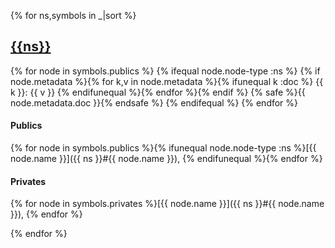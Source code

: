 {% for ns,symbols in _|sort %}
## [{{ns}}]({{ns}}.md)

{% for node in symbols.publics %}
{% ifequal node.node-type :ns %}
{% if node.metadata %}{% for k,v in node.metadata %}{% ifunequal k :doc %}
{{ k }}: {{ v }}
{% endifunequal %}{% endfor %}{% endif %}
{% safe %}{{ node.metadata.doc }}{% endsafe %}
{% endifequal %}
{% endfor %}

#### Publics

{% for node in symbols.publics %}{% ifunequal node.node-type :ns %}[{{ node.name }}]({{ ns }}#{{ node.name }}), {% endifunequal %}{% endfor %}

#### Privates

{% for node in symbols.privates %}[{{ node.name }}]({{ ns }}#{{ node.name }}), {% endfor %}

{% endfor %}
